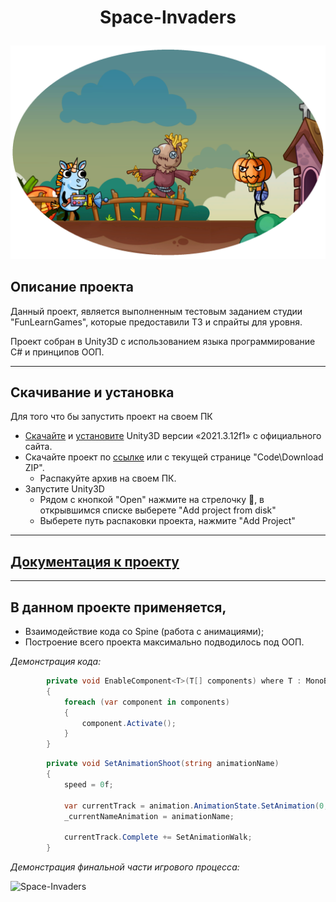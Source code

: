 # <p align="center"> Space-Invaders</p>

<div align="Center">
    <img src = https://github.com/iFEL1x/iFEL1x/blob/main/Resources/Screenshots/Screen(Run-N-Gun).png width="600">
</div>

## Описание проекта

Данный проект, является выполненным тестовым заданием студии "FunLearnGames", которые предоставили ТЗ и спрайты для уровня.

Проект собран в Unity3D с использованием языка программирование C# и принципов ООП.

___
## Скачивание и установка
Для того что бы запустить проект на своем ПК

* [Скачайте](https://unity3d.com/ru/get-unity/download) и [установите](https://docs.unity3d.com/2018.2/Documentation/Manual/InstallingUnity.html) Unity3D версии «2021.3.12f1» с официального сайта.
* Скачайте проект по [ссылке](https://github.com/iFEL1x/) или с текущей странице "Code\Download ZIP".
    + Распакуйте архив на своем ПК.
* Запустите Unity3D
    + Рядом с кнопкой "Open" нажмите на стрелочку :arrow_down_small:, в открывшимся списке выберете "Add project from disk"
    + Выберете путь распаковки проекта, нажмите "Add Project"

___
## [Документация к проекту](https://cloud.mail.ru/public/ibNA/X8H5YDREg)
___
## В данном проекте применяется,
* Взаимодействие кода со Spine (работа с анимациями);
* Построение всего проекта максимально подводилось под ООП.


*Демонстрация кода:*

```C#
        private void EnableComponent<T>(T[] components) where T : MonoBehaviour, IActivatable
        {
            foreach (var component in components)
            {
                component.Activate();
            }
        }
```

```C#
        private void SetAnimationShoot(string animationName)
        {
            speed = 0f;

            var currentTrack = animation.AnimationState.SetAnimation(0, animationName, false);
            _currentNameAnimation = animationName;
            
            currentTrack.Complete += SetAnimationWalk;
        }
```

*Демонстрация финальной части игрового процесса:*

![Space-Invaders](https://github.com/iFEL1x/iFEL1x/blob/main/Resources/Image/Gif/mp4%20to%20GIF(Run-N-Gun).gif)
